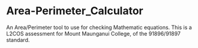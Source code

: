 # Area-Perimeter_Calculator
An Area/Perimeter tool to use for checking Mathematic equations.
  This is a L2COS assessment for Mount Maunganui College, of the 91896/91897 standard.
